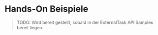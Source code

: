 # Hands-On Beispiele

> TODO: Wird bereit gestellt, sobald in der ExternalTask API Samples
> bereit liegen.
